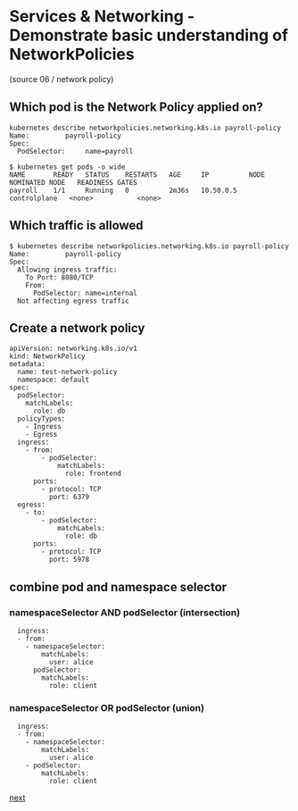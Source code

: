 # Services & Networking - Demonstrate basic understanding of NetworkPolicies

(source 06 / network policy)
## Which pod is the Network Policy applied on?

```
kubernetes describe networkpolicies.networking.k8s.io payroll-policy 
Name:         payroll-policy
Spec:
  PodSelector:     name=payroll

$ kubernetes get pods -o wide
NAME       READY   STATUS    RESTARTS   AGE     IP          NODE           NOMINATED NODE   READINESS GATES
payroll    1/1     Running   0          2m36s   10.50.0.5   controlplane   <none>           <none>
```
## Which traffic is allowed

```
$ kubernetes describe networkpolicies.networking.k8s.io payroll-policy 
Name:         payroll-policy
Spec:
  Allowing ingress traffic:
    To Port: 8080/TCP
    From:
      PodSelector: name=internal
  Not affecting egress traffic
```
## Create a network policy 

```
apiVersion: networking.k8s.io/v1
kind: NetworkPolicy
metadata:
  name: test-network-policy
  namespace: default
spec:
  podSelector:
    matchLabels:
      role: db
  policyTypes:
    - Ingress
    - Egress
  ingress:
    - from:
        - podSelector:
            matchLabels:
              role: frontend
      ports:
        - protocol: TCP
          port: 6379
  egress:
    - to:
        - podSelector:
            matchLabels:
              role: db
      ports:
        - protocol: TCP
          port: 5978
```

## combine pod and namespace selector

### namespaceSelector AND podSelector (intersection)
```
  ingress:
  - from:
    - namespaceSelector:
        matchLabels:
          user: alice
      podSelector:
        matchLabels:
          role: client
```

### namespaceSelector OR podSelector (union)
```
  ingress:
  - from:
    - namespaceSelector:
        matchLabels:
          user: alice
    - podSelector:
        matchLabels:
          role: client
```


[next](./02-troubleshoot-access-to-applications-via-services.md)